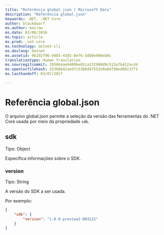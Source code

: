 ```yaml
---
title: "Referência global.json | Microsoft Docs"
description: "Referência global.json"
keywords: .NET, .NET Core
author: blackdwarf
ms.author: mairaw
ms.date: 03/06/2016
ms.topic: article
ms.prod: .net-core
ms.technology: dotnet-cli
ms.devlang: dotnet
ms.assetid: 96102f96-d403-4385-8ef6-5d80e406eb0c
translationtype: Human Translation
ms.sourcegitcommit: 195664ae6409be02ca132900d9c513a7b412acd4
ms.openlocfilehash: 253b8642ae6fc5308d47552e9addfdbed6813ff1
ms.lasthandoff: 03/07/2017

---
```


# <a name="globaljson-reference"></a>Referência global.json

O arquivo global.json permite a seleção da versão das ferramentas do .NET Core usada por meio da propriedade `sdk`. 

## <a name="sdk"></a>sdk
Tipo: Object

Especifica informações sobre o SDK.

### <a name="version"></a>version
Tipo: String

A versão do SDK a ser usada.

Por exemplo:

```json
{
    "sdk": {
        "version": "1.0.0-preview2-003121"
    }
}
```
